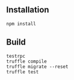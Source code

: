 ## Installation

```
npm install
```

## Build

```
testrpc
truffle compile
truffle migrate --reset
truffle test
```
